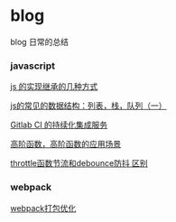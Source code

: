 # blog
blog 日常的总结



### javascript

<a href="https://github.com/dxfstart521/blog/issues/3">js 的实现继承的几种方式</a>

<a href="https://github.com/dxfstart521/blog/issues/1">js的常见的数据结构：列表，栈，队列（一）</a>

<a href="https://github.com/dxfstart521/blog/issues/5">Gitlab CI 的持续化集成服务</a>

<a href="https://github.com/dxfstart521/blog/issues/6">高阶函数，高阶函数的应用场景</a>

<a href="https://github.com/dxfstart521/blog/issues/7">throttle函数节流和debounce防抖 区别</a>

### webpack

<a href="https://github.com/dxfstart521/blog/issues/4">webpack打包优化 </a>

